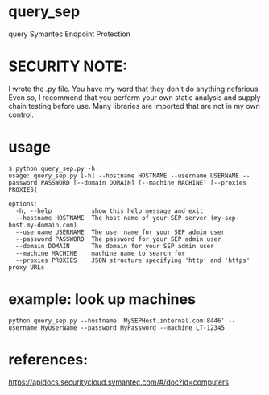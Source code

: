 # query_sep
query Symantec Endpoint Protection

# SECURITY NOTE:
I wrote the .py file.  You have my word that they don't do anything nefarious.  Even so, I recommend that you perform
your own static analysis and supply chain testing before use.  Many libraries are imported that are not in my own control.

# usage
```
$ python query_sep.py -h
usage: query_sep.py [-h] --hostname HOSTNAME --username USERNAME --password PASSWORD [--domain DOMAIN] [--machine MACHINE] [--proxies PROXIES]

options:
  -h, --help           show this help message and exit
  --hostname HOSTNAME  The host name of your SEP server (my-sep-host.my-domain.com)
  --username USERNAME  The user name for your SEP admin user
  --password PASSWORD  The password for your SEP admin user
  --domain DOMAIN      The domain for your SEP admin user
  --machine MACHINE    machine name to search for
  --proxies PROXIES    JSON structure specifying 'http' and 'https' proxy URLs
```


# example: look up machines
```
python query_sep.py --hostname 'MySEPHost.internal.com:8446' --username MyUserName --password MyPassword --machine LT-12345
```

# references: 
https://apidocs.securitycloud.symantec.com/#/doc?id=computers
